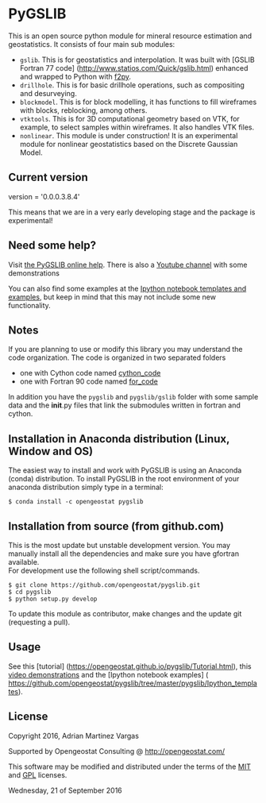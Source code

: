 PyGSLIB
=======

This is an open source python module for mineral resource estimation and geostatistics. 
It consists of four main sub modules:  

- ``gslib``. This is for geostatistics and interpolation. It was built with 
 [GSLIB Fortran 77 code] (http://www.statios.com/Quick/gslib.html) enhanced and 
 wrapped to Python with [f2py](http://docs.scipy.org/doc/numpy-dev/f2py/). 
- ``drillhole``. This is for basic drillhole operations, such as compositing and desurveying. 
- ``blockmodel``. This is for block modelling, it has functions to fill wireframes 
 with blocks, reblocking, among others.
- ``vtktools``. This is for 3D computational geometry based on VTK, for example, 
 to select samples within wireframes. It also handles VTK files.
- ``nonlinear``. This module is under construction! It is an experimental module 
 for nonlinear geostatistics based on the Discrete Gaussian Model.

Current version
----------
version = '0.0.0.3.8.4'


This means that we are in a very early developing stage and the package is experimental!


Need some help? 
------ 
Visit [the PyGSLIB online help](https://opengeostat.github.io/pygslib/).
There is also a [Youtube channel](https://www.youtube.com/c/opengeostat) with some demonstrations

You can also find some examples at the 
[Ipython notebook templates and examples](https://github.com/opengeostat/pygslib/tree/master/pygslib/Ipython_templates), 
but keep in mind that this may not include some new functionality.

Notes
-----
If you are planning to use or modify this library you may understand the code organization. 
The code is organized in two separated folders

- one with Cython code named [cython_code]( https://github.com/opengeostat/pygslib/tree/master/cython_code)
- one with Fortran 90 code named [for_code](https://github.com/opengeostat/pygslib/tree/master/for_code)

In addition you have the ``pygslib`` and ``pygslib/gslib`` folder with some sample data and the __init__.py 
files that link the submodules written in fortran and cython. 


Installation in Anaconda distribution (Linux, Window and OS)
------------
The easiest way to install and work with PyGSLIB is using an Anaconda 
(conda) distribution. To install PyGSLIB in the root environment of 
your anaconda distribution simply type in a terminal:  

```
$ conda install -c opengeostat pygslib
```


Installation from source (from github.com)
--------------------
This is the most update but unstable development version. You may manually 
install all the dependencies and make sure you have gfortran available.  
For development use the following shell script/commands. 

```
$ git clone https://github.com/opengeostat/pygslib.git
$ cd pygslib
$ python setup.py develop
```
  
    
To update this module as contributor, make changes and the update git (requesting a pull).


Usage
-----
See this [tutorial] (https://opengeostat.github.io/pygslib/Tutorial.html), this [video demonstrations]( https://youtu.be/SEwKy6wJbLE) and 
the [Ipython notebook examples] ( https://github.com/opengeostat/pygslib/tree/master/pygslib/Ipython_templates). 


License 
-------
Copyright 2016, Adrian Martinez Vargas

Supported by Opengeostat Consulting @ http://opengeostat.com/
                                                                 
This software may be modified and distributed under the terms of the 
[MIT](https://github.com/opengeostat/pygslib/blob/master/LICENSE.txt) and [GPL](https://www.gnu.org/licenses/gpl-3.0.en.html) licenses.  


Wednesday, 21 of September 2016





